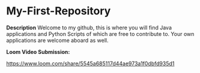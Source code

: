 # My-First-Repository
**Description**
Welcome to my github, this is where you will find Java applications and Python Scripts of which are free to contribute to.
Your own applications are welcome aboard as well.

**Loom Video Submission:**

https://www.loom.com/share/5545a685117d44ae973a1f0dbfd935d1
